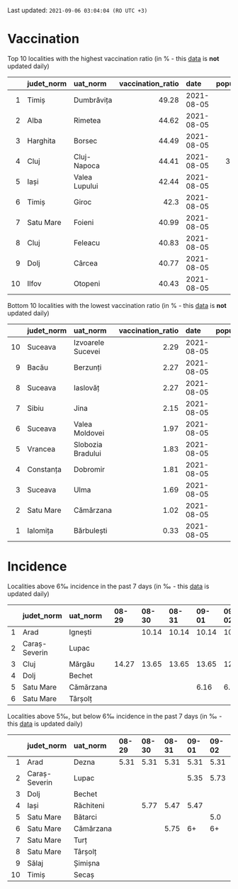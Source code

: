 Last updated: `2021-09-06 03:04:04 (RO UTC +3)`  
# Vaccination  
Top 10 localities with the highest vaccination ratio (in % - this [data](https://vaccinare-covid.gov.ro/situatia-vaccinarii-in-romania/) is **not** updated daily)  
  
|    | judet_norm   | uat_norm      |   vaccination_ratio | date       |   population |   dose_1 |
|---:|:-------------|:--------------|--------------------:|:-----------|-------------:|---------:|
|  1 | Timiș        | Dumbrăvița    |               49.28 | 2021-08-05 |        14668 |     7228 |
|  2 | Alba         | Rimetea       |               44.62 | 2021-08-05 |         1013 |      452 |
|  3 | Harghita     | Borsec        |               44.49 | 2021-08-05 |         2675 |     1190 |
|  4 | Cluj         | Cluj-Napoca   |               44.41 | 2021-08-05 |       327272 |   145341 |
|  5 | Iași         | Valea Lupului |               42.44 | 2021-08-05 |        10086 |     4280 |
|  6 | Timiș        | Giroc         |               42.3  | 2021-08-05 |        17954 |     7595 |
|  7 | Satu Mare    | Foieni        |               40.99 | 2021-08-05 |         1932 |      792 |
|  8 | Cluj         | Feleacu       |               40.83 | 2021-08-05 |         4134 |     1688 |
|  9 | Dolj         | Cârcea        |               40.77 | 2021-08-05 |         2838 |     1157 |
| 10 | Ilfov        | Otopeni       |               40.43 | 2021-08-05 |        18314 |     7404 |
  
Bottom 10 localities with the lowest vaccination ratio (in % - this [data](https://vaccinare-covid.gov.ro/situatia-vaccinarii-in-romania/) is **not** updated daily)  
  
|    | judet_norm   | uat_norm          |   vaccination_ratio | date       |   population |   dose_1 |
|---:|:-------------|:------------------|--------------------:|:-----------|-------------:|---------:|
| 10 | Suceava      | Izvoarele Sucevei |                2.29 | 2021-08-05 |         2143 |       49 |
|  9 | Bacău        | Berzunți          |                2.27 | 2021-08-05 |         5279 |      120 |
|  8 | Suceava      | Iaslovăț          |                2.27 | 2021-08-05 |         4721 |      107 |
|  7 | Sibiu        | Jina              |                2.15 | 2021-08-05 |         3671 |       79 |
|  6 | Suceava      | Valea Moldovei    |                1.97 | 2021-08-05 |         4680 |       92 |
|  5 | Vrancea      | Slobozia Bradului |                1.83 | 2021-08-05 |         8807 |      161 |
|  4 | Constanța    | Dobromir          |                1.81 | 2021-08-05 |         3702 |       67 |
|  3 | Suceava      | Ulma              |                1.69 | 2021-08-05 |         2242 |       38 |
|  2 | Satu Mare    | Cămărzana         |                1.02 | 2021-08-05 |         2346 |       24 |
|  1 | Ialomița     | Bărbulești        |                0.33 | 2021-08-05 |         7599 |       25 |
  
# Incidence  
Localities above 6‰ incidence in the past 7 days (in ‰ - this [data](https://data.gov.ro/dataset/transparenta-covid) is updated daily)  
  
|    | judet_norm    | uat_norm   | 08-29   | 08-30   | 08-31   | 09-01   | 09-02   | 09-03   |   09-04 |
|---:|:--------------|:-----------|:--------|:--------|:--------|:--------|:--------|:--------|--------:|
|  1 | Arad          | Ignești    |         | 10.14   | 10.14   | 10.14   | 10.14   | 10.14   |   10.14 |
|  2 | Caraș-Severin | Lupac      |         |         |         |         |         | 6.11    |    6.49 |
|  3 | Cluj          | Mărgău     | 14.27   | 13.65   | 13.65   | 13.65   | 12.41   | 11.17   |   10.55 |
|  4 | Dolj          | Bechet     |         |         |         |         |         |         |    6.18 |
|  5 | Satu Mare     | Cămărzana  |         |         |         | 6.16    | 6.57    | 7.39    |    7.39 |
|  6 | Satu Mare     | Târșolț    |         |         |         |         |         |         |    7.25 |
  
Localities above 5‰, but below 6‰ incidence in the past 7 days (in ‰ - this [data](https://data.gov.ro/dataset/transparenta-covid) is updated daily)  
  
|    | judet_norm    | uat_norm   | 08-29   | 08-30   | 08-31   | 09-01   | 09-02   | 09-03   | 09-04   |
|---:|:--------------|:-----------|:--------|:--------|:--------|:--------|:--------|:--------|:--------|
|  1 | Arad          | Dezna      | 5.31    | 5.31    | 5.31    | 5.31    | 5.31    | 5.31    |         |
|  2 | Caraș-Severin | Lupac      |         |         |         | 5.35    | 5.73    | 6+      | 6+      |
|  3 | Dolj          | Bechet     |         |         |         |         |         | 5.52    | 6+      |
|  4 | Iași          | Răchiteni  |         | 5.77    | 5.47    | 5.47    |         |         |         |
|  5 | Satu Mare     | Bătarci    |         |         |         |         | 5.0     |         |         |
|  6 | Satu Mare     | Cămărzana  |         |         | 5.75    | 6+      | 6+      | 6+      | 6+      |
|  7 | Satu Mare     | Turț       |         |         |         |         |         |         | 5.11    |
|  8 | Satu Mare     | Târșolț    |         |         |         |         |         | 5.05    | 6+      |
|  9 | Sălaj         | Șimișna    |         |         |         |         |         |         | 5.08    |
| 10 | Timiș         | Secaș      |         |         |         |         |         | 5.13    | 5.13    |